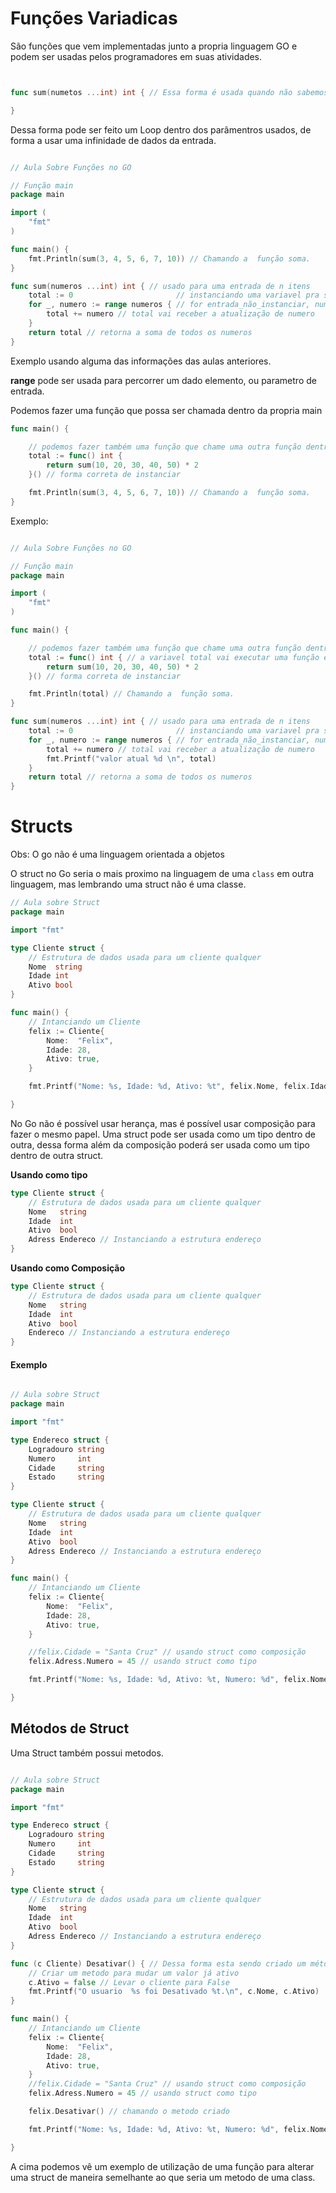 # Funções Variadicas

São funções que vem implementadas junto a propria linguagem GO e podem ser usadas pelos programadores em suas atividades.

```GO


func sum(numetos ...int) int { // Essa forma é usada quando não sabemos a qualidade de dados da entrada 

}
```

Dessa forma pode ser feito um Loop dentro dos parâmentros usados, de forma a usar uma infinidade de dados da entrada.

```Go

// Aula Sobre Funções no GO

// Função main
package main

import (
	"fmt"
)

func main() {
	fmt.Println(sum(3, 4, 5, 6, 7, 10)) // Chamando a  função soma.
}

func sum(numeros ...int) int { // usado para uma entrada de n itens
	total := 0                       // instanciando uma variavel pra ser usada como controle
	for _, numero := range numeros { // for entrada_não_instanciar, numero(nova_variavel) := range(usada percorrer todos os numeros)
		total += numero // total vai receber a atualização de numero
	}
	return total // retorna a soma de todos os numeros
}

```
Exemplo usando alguma das informações das aulas anteriores. 


**range** pode ser usada para percorrer um dado elemento, ou parametro de entrada.

Podemos fazer uma função que possa ser chamada dentro da propria main 

```Go
func main() {

	// podemos fazer também uma função que chame uma outra função dentro da propria main
	total := func() int {
		return sum(10, 20, 30, 40, 50) * 2
	}() // forma correta de instanciar

	fmt.Println(sum(3, 4, 5, 6, 7, 10)) // Chamando a  função soma.
}

```

Exemplo: 

```Go 

// Aula Sobre Funções no GO

// Função main
package main

import (
	"fmt"
)

func main() {

	// podemos fazer também uma função que chame uma outra função dentro da propria main
	total := func() int { // a variavel total vai executar uma função e receber o valor de retorno
		return sum(10, 20, 30, 40, 50) * 2
	}() // forma correta de instanciar

	fmt.Println(total) // Chamando a  função soma.
}

func sum(numeros ...int) int { // usado para uma entrada de n itens
	total := 0                       // instanciando uma variavel pra ser usada como controle
	for _, numero := range numeros { // for entrada_não_instanciar, numero(nova_variavel) := range(usada percorrer todos os numeros)
		total += numero // total vai receber a atualização de numero
		fmt.Printf("valor atual %d \n", total)
	}
	return total // retorna a soma de todos os numeros
}

```


# Structs 

Obs: O go não é uma linguagem orientada a objetos 

O struct no Go seria o mais proximo na linguagem de uma `class` em outra linguagem, mas lembrando uma struct não é uma classe.

```go 
// Aula sobre Struct
package main

import "fmt"

type Cliente struct {
	// Estrutura de dados usada para um cliente qualquer
	Nome  string
	Idade int
	Ativo bool
}

func main() {
	// Intanciando um Cliente
	felix := Cliente{
		Nome:  "Felix",
		Idade: 28,
		Ativo: true,
	}

	fmt.Printf("Nome: %s, Idade: %d, Ativo: %t", felix.Nome, felix.Idade, felix.Ativo)

}

```

No Go não é possível usar herança, mas é possível usar composição para fazer o mesmo papel. Uma struct pode ser usada como um tipo dentro de outra, dessa forma além da composição poderá ser usada como um tipo dentro de outra struct.


**Usando como tipo**

```GO
type Cliente struct {
	// Estrutura de dados usada para um cliente qualquer
	Nome   string
	Idade  int
	Ativo  bool
	Adress Endereco // Instanciando a estrutura endereço
}

```

**Usando como Composição**

```GO
type Cliente struct {
	// Estrutura de dados usada para um cliente qualquer
	Nome   string
	Idade  int
	Ativo  bool
	Endereco // Instanciando a estrutura endereço
}

``` 


#### Exemplo

```GO

// Aula sobre Struct
package main

import "fmt"

type Endereco struct {
	Logradouro string
	Numero     int
	Cidade     string
	Estado     string
}

type Cliente struct {
	// Estrutura de dados usada para um cliente qualquer
	Nome   string
	Idade  int
	Ativo  bool
	Adress Endereco // Instanciando a estrutura endereço
}

func main() {
	// Intanciando um Cliente
	felix := Cliente{
		Nome:  "Felix",
		Idade: 28,
		Ativo: true,
	}

	//felix.Cidade = "Santa Cruz" // usando struct como composição
	felix.Adress.Numero = 45 // usando struct como tipo

	fmt.Printf("Nome: %s, Idade: %d, Ativo: %t, Numero: %d", felix.Nome, felix.Idade, felix.Ativo, felix.Adress.Numero)

}

``` 

## Métodos de Struct 

Uma Struct também possui metodos.

```GO

// Aula sobre Struct
package main

import "fmt"

type Endereco struct {
	Logradouro string
	Numero     int
	Cidade     string
	Estado     string
}

type Cliente struct {
	// Estrutura de dados usada para um cliente qualquer
	Nome   string
	Idade  int
	Ativo  bool
	Adress Endereco // Instanciando a estrutura endereço
}

func (c Cliente) Desativar() { // Dessa forma esta sendo criado um método que pode mudar o valor de uma struct
	// Criar um metodo para mudar um valor já ativo
	c.Ativo = false // Levar o cliente para False
	fmt.Printf("O usuario  %s foi Desativado %t.\n", c.Nome, c.Ativo)
}

func main() {
	// Intanciando um Cliente
	felix := Cliente{
		Nome:  "Felix",
		Idade: 28,
		Ativo: true,
	}
	//felix.Cidade = "Santa Cruz" // usando struct como composição
	felix.Adress.Numero = 45 // usando struct como tipo

	felix.Desativar() // chamando o metodo criado

	fmt.Printf("Nome: %s, Idade: %d, Ativo: %t, Numero: %d", felix.Nome, felix.Idade, felix.Ativo, felix.Adress.Numero)

}
```

A cima podemos vê um exemplo de utilização de uma  função para alterar uma struct de maneira semelhante ao que seria um metodo de uma class.